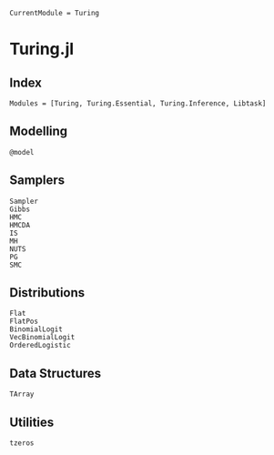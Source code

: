 ```@meta
CurrentModule = Turing
```

# Turing.jl

## Index

```@index
Modules = [Turing, Turing.Essential, Turing.Inference, Libtask]
```

## Modelling

```@docs
@model
```

## Samplers

```@docs
Sampler
Gibbs
HMC
HMCDA
IS
MH
NUTS
PG
SMC
```

## Distributions

```@docs
Flat
FlatPos
BinomialLogit
VecBinomialLogit
OrderedLogistic
```


## Data Structures
```@docs
TArray
```

## Utilities
```@docs
tzeros
```